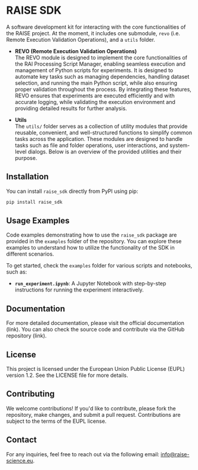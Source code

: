 # RAISE SDK
A software development kit for interacting with the core functionalities of the RAISE project.
At the moment, it includes one submodule, `revo` (i.e. Remote Execution Validation Operations), and a `utils` folder.

- <b> REVO (Remote Execution Validation Operations) </b> <br>
  The REVO module is designed to implement the core functionalities of the RAI Processing Script Manager, enabling seamless execution and management of Python scripts for experiments. It is designed to automate key tasks such as managing dependencies, handling dataset selection, and running the main Python script, while also ensuring proper validation throughout the process. By integrating these features, REVO ensures that experiments are executed efficiently and with accurate logging, while validating the execution environment and providing detailed results for further analysis.

- <b> Utils </b> <br>
  The `utils/` folder serves as a collection of utility modules that provide reusable, convenient, and well-structured functions to simplify common tasks across the application. These modules are designed to handle tasks such as file and folder operations, user interactions, and system-level dialogs. Below is an overview of the provided utilities and their purpose.



## Installation
You can install `raise_sdk` directly from PyPI using pip:

```bash
pip install raise_sdk
```

## Usage Examples
Code examples demonstrating how to use the `raise_sdk` package are provided in the `examples` folder of the repository. You can explore these examples to understand how to utilize the functionality of the SDK in different scenarios.

To get started, check the `examples` folder for various scripts and notebooks, such as:
- **`run_experiment.ipynb`**: A Jupyter Notebook with step-by-step instructions for running the experiment interactively.

## Documentation
For more detailed documentation, please visit the official documentation (link). You can also check the source code and contribute via the GitHub repository (link).

## License
This project is licensed under the European Union Public License (EUPL) version 1.2. See the LICENSE file for more details.

##  Contributing
We welcome contributions! If you'd like to contribute, please fork the repository, make changes, and submit a pull request. Contributions are subject to the terms of the EUPL license.

## Contact
For any inquiries, feel free to reach out via the following email: info@raise-science.eu.